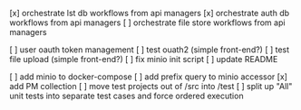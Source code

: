 [x] orchestrate lst db workflows from api managers
[x] orchestrate auth db workflows from api managers
[ ] orchestrate file store workflows from api managers

[ ] user oauth token management
[ ] test ouath2 (simple front-end?)
[ ] test file upload (simple front-end?)
[ ] fix minio init script
[ ] update README

[ ] add minio to docker-compose
[ ] add prefix query to minio accessor
[x] add PM collection
[ ] move test projects out of /src into /test
[ ] split up "All" unit tests into separate test cases and force ordered execution
